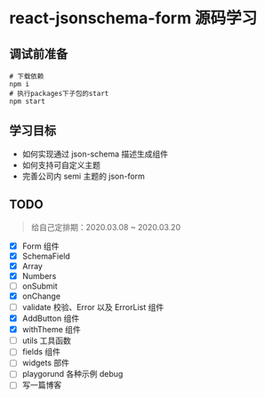 # react-jsonschema-form 源码学习

## 调试前准备

```shell
# 下载依赖
npm i
# 执行packages下子包的start
npm start
```

## 学习目标

- 如何实现通过 json-schema 描述生成组件
- 如何支持可自定义主题
- 完善公司内 semi 主题的 json-form

## TODO

> 给自己定排期：2020.03.08 ~ 2020.03.20

- [x] Form 组件
- [x] SchemaField
- [x] Array
- [x] Numbers
- [ ] onSubmit
- [x] onChange
- [ ] validate 校验、Error 以及 ErrorList 组件
- [x] AddButton 组件
- [x] withTheme 组件
- [ ] utils 工具函数
- [ ] fields 组件
- [ ] widgets 部件
- [ ] playgorund 各种示例 debug
- [ ] 写一篇博客
